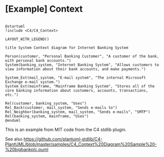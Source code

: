 # [Example] Context

```plantuml

@startuml
!include <C4/C4_Context>

LAYOUT_WITH_LEGEND()

title System Context diagram for Internet Banking System

Person(customer, "Personal Banking Customer", "A customer of the bank, with personal bank accounts.")
System(banking_system, "Internet Banking System", "Allows customers to view information about their bank accounts, and make payments.")

System_Ext(mail_system, "E-mail system", "The internal Microsoft Exchange e-mail system.")
System_Ext(mainframe, "Mainframe Banking System", "Stores all of the core banking information about customers, accounts, transactions, etc.")

Rel(customer, banking_system, "Uses")
Rel_Back(customer, mail_system, "Sends e-mails to")
Rel_Neighbor(banking_system, mail_system, "Sends e-mails", "SMTP")
Rel(banking_system, mainframe, "Uses")
@enduml

```

This is an example from MIT code from the C4 stdlib plugin.

See also https://github.com/plantuml-stdlib/C4-PlantUML/blob/master/samples/C4_Context%20Diagram%20Sample%20-%20bigbankplc.puml